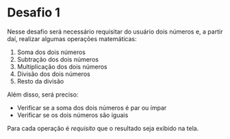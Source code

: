 # Desafio 1 

Nesse desafio será necessário requisitar do usuário dois números e, a partir daí, realizar algumas operações matemáticas:

1. Soma dos dois números
2. Subtração dos dois números
3. Multiplicação dos dois números
4. Divisão dos dois números
5. Resto da divisão 

Além disso, será preciso:

* Verificar se a soma dos dois números é par ou ímpar
* Verificar se os dois números são iguais


Para cada operação é *requisito* que o resultado seja exibido na tela.



